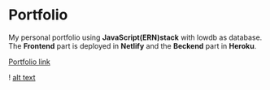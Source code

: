 # Portfolio
My personal portfolio using **JavaScript(ERN)stack** with lowdb as database.
The **Frontend** part is deployed in **Netlify** and the **Beckend** part in **Heroku**.


[Portfolio link](https://abhishekpanigrahiportfolio.netlify.app/)

! [alt text](https://github.com/abhishek2chikun/Portfolio/blob/master/Screenshot%20from%202021-01-25%2000-45-59.png?raw=true) 
